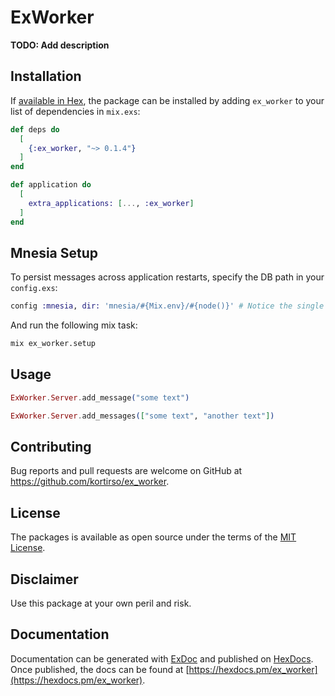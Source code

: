 # ExWorker

**TODO: Add description**

## Installation

If [available in Hex](https://hex.pm/docs/publish), the package can be installed
by adding `ex_worker` to your list of dependencies in `mix.exs`:

```elixir
def deps do
  [
    {:ex_worker, "~> 0.1.4"}
  ]
end

def application do
  [
    extra_applications: [..., :ex_worker]
  ]
end
```

## Mnesia Setup

To persist messages across application restarts, specify the DB path in your `config.exs`:

```elixir
config :mnesia, dir: 'mnesia/#{Mix.env}/#{node()}' # Notice the single quotes
```

And run the following mix task:

```bash
mix ex_worker.setup
```

## Usage

```elixir
ExWorker.Server.add_message("some text")

ExWorker.Server.add_messages(["some text", "another text"])
```

## Contributing

Bug reports and pull requests are welcome on GitHub at https://github.com/kortirso/ex_worker.

## License

The packages is available as open source under the terms of the [MIT License](http://opensource.org/licenses/MIT).

## Disclaimer

Use this package at your own peril and risk.

## Documentation

Documentation can be generated with [ExDoc](https://github.com/elixir-lang/ex_doc)
and published on [HexDocs](https://hexdocs.pm). Once published, the docs can
be found at [https://hexdocs.pm/ex_worker](https://hexdocs.pm/ex_worker).

